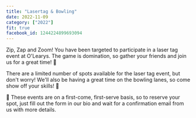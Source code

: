 ```yaml
---
title: "Lasertag & Bowling"
date: 2022-11-09
category: ["2022"]
fit: true
facebook_id: 1244224899693094
---
```

Zip, Zap and Zoom! You have been targeted to participate in a laser tag event at O'Learys. The game is domination, so gather your friends and join us for a great time! 🥳

There are a limited number of spots available for the laser tag event, but don't worry! We'll also be having a great time on the bowling lanes, so come show off your skills! 🎳

📣 These events are on a first-come, first-serve basis, so to reserve your spot, just fill out the form in our bio and wait for a confirmation email from us with more details.